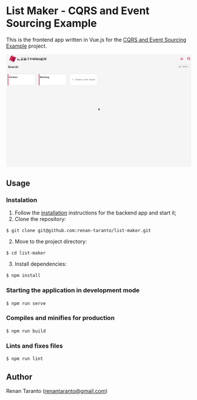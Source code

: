 # List Maker - CQRS and Event Sourcing Example

This is the frontend app written in Vue.js for the [CQRS and Event Sourcing Example](https://github.com/renan-taranto/cqrs-event-sourcing-example) project.

<p align="center">
  <img src="src/assets/demo.gif" alt="CQRS Pattern">
</p>

## Usage

### Instalation
1. Follow the [installation](https://github.com/renan-taranto/cqrs-event-sourcing-example#usage) instructions for the backend app and start it; 
2. Clone the repository:
```
$ git clone git@github.com:renan-taranto/list-maker.git
```

2. Move to the project directory:
```
$ cd list-maker
```

3. Install dependencies:
```
$ npm install
```

### Starting the application in development mode
```
$ npm run serve
```

### Compiles and minifies for production
```
$ npm run build
```

### Lints and fixes files
```
$ npm run lint
```

## Author

Renan Taranto (renantaranto@gmail.com)
